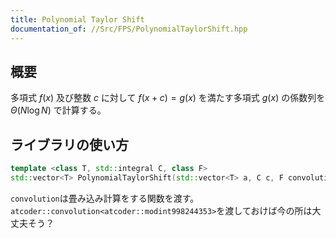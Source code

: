```yaml
---
title: Polynomial Taylor Shift
documentation_of: //Src/FPS/PolynomialTaylorShift.hpp
---
```


## 概要

多項式 $f(x)$ 及び整数 $c$ に対して $f(x+c) = g(x)$ を満たす多項式 $g(x)$ の係数列を $\Theta (N\log N)$ で計算する。

## ライブラリの使い方

```cpp
template <class T, std::integral C, class F>
std::vector<T> PolynomialTaylorShift(std::vector<T> a, C c, F convolution) {
```

`convolution`は畳み込み計算をする関数を渡す。`atcoder::convolution<atcoder::modint998244353>`を渡しておけば今の所は大丈夫そう？
